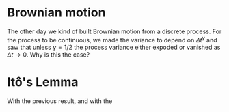 # Brownian motion

The other day we kind of built Brownian motion from a discrete process. For the process to be continuous, we made the variance to depend on $\Delta t^{\gamma}$ and saw that unless $\gamma = 1/2$ the process variance either expoded or vanished as $\Delta t \to 0$. Why is this the case? 

# Itô's Lemma

With the previous result, and with the 

